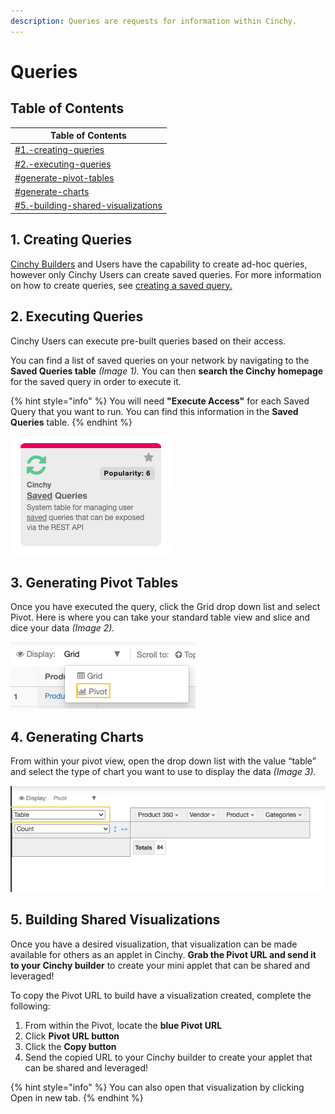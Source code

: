 ```yaml
---
description: Queries are requests for information within Cinchy.
---
```


# Queries

## Table of Contents

| Table of Contents                                                                            |
| -------------------------------------------------------------------------------------------- |
| [#1.-creating-queries](queries.md#1.-creating-queries "mention")                             |
| [#2.-executing-queries](queries.md#2.-executing-queries "mention")                           |
| [#generate-pivot-tables](queries.md#generate-pivot-tables "mention")                         |
| [#generate-charts](queries.md#generate-charts "mention")                                     |
| [#5.-building-shared-visualizations](queries.md#5.-building-shared-visualizations "mention") |

## 1. Creating Queries

[Cinchy Builders](../builder-guides/) and Users have the capability to create ad-hoc queries, however only Cinchy Users can create saved queries. For more information on how to create queries, see [creating a saved query.](https://platform.docs.cinchy.com/guides-for-using-cinchy/builder-guides/saved-queries#2.-creating-a-saved-query)

## 2. Executing Queries

Cinchy Users can execute pre-built queries based on their access.&#x20;

You can find a list of saved queries on your network by navigating to the **Saved Queries table** _(Image 1)._ You can then **search the Cinchy homepage** for the saved query in order to execute it.

{% hint style="info" %}
You will need **"Execute Access"** for each Saved Query that you want to run. You can find this information in the **Saved Queries** table.
{% endhint %}



![Image 1: You can execute saved queries by running them from the Saved Queries table](<../../.gitbook/assets/image (228).png>)

## 3. Generating Pivot Tables <a href="#generate-pivot-tables" id="generate-pivot-tables"></a>

Once you have executed the query, click the Grid drop down list and select Pivot. Here is where you can take your standard table view and slice and dice your data _(Image 2)._

![Image 2: Generating a Pivot Table](<../../.gitbook/assets/image (51).png>)

## 4. Generating Charts <a href="#generate-charts" id="generate-charts"></a>

From within your pivot view, open the drop down list with the value “table” and select the type of chart you want to use to display the data _(Image 3)._

![Image 3: Generating Charts](<../../.gitbook/assets/image (46).png>)

## 5. Building Shared Visualizations

Once you have a desired visualization, that visualization can be made available for others as an applet in Cinchy. **Grab the Pivot URL and send it to your Cinchy builder** to create your mini applet that can be shared and leveraged!

To copy the Pivot URL to build have a visualization created, complete the following:

1. From within the Pivot, locate the **blue Pivot URL**
2. Click **Pivot URL button**
3. Click the **Copy button**
4. Send the copied URL to your Cinchy builder to create your applet that can be shared and leveraged!

{% hint style="info" %}
You can also open that visualization by clicking Open in new tab.
{% endhint %}
